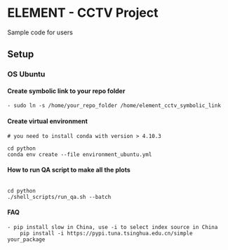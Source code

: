 # ELEMENT - CCTV Project

Sample code for users

## Setup

### OS Ubuntu
#### Create symbolic link to your repo folder
    - sudo ln -s /home/your_repo_folder /home/element_cctv_symbolic_link

#### Create virtual environment
```
# you need to install conda with version > 4.10.3

cd python
conda env create --file environment_ubuntu.yml

```


#### How to run QA script to make all the plots
```

cd python
./shell_scripts/run_qa.sh --batch

```

#### FAQ
    - pip install slow in China, use -i to select index source in China
        pip install -i https://pypi.tuna.tsinghua.edu.cn/simple your_package
